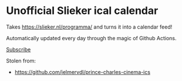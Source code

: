 # Unofficial Slieker ical calendar

Takes https://slieker.nl/programma/ and turns it into a calendar feed!

Automatically updated every day through the magic of Github Actions.

[Subscribe](webcal://rixtinator.github.io/slieker-ics/pcc.ics)

Stolen from: 
- https://github.com/jelmervdl/prince-charles-cinema-ics

